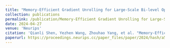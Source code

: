 ```yaml
---
title: "Memory-Efficient Gradient Unrolling for Large-Scale Bi-level Optimization"
collection: publications
permalink: /publication/Memory-Efficient Gradient Unrolling for Large-Scale Bi-level Optimization
date: 2024-04-27
venue: 'Neurips'
citation: 'Qianli Shen, Yezhen Wang, Zhouhao Yang, et al. "Memory-Efficient Gradient Unrolling for Large-Scale Bi-level Optimization." arXiv preprint arXiv:2406.14095 (2024).'
paperurl: https://proceedings.neurips.cc/paper_files/paper/2024/hash/a5321f64005b0d4a94d0b18e84e19f48-Abstract-Conference.html
---
```




